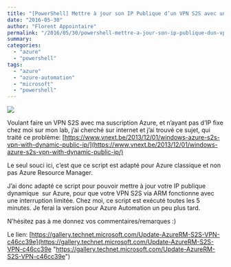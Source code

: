 ```yaml
---
title: "[PowerShell] Mettre à jour son IP Publique d’un VPN S2S avec une IP dynamique"
date: "2016-05-30"
author: "Florent Appointaire"
permalink: "/2016/05/30/powershell-mettre-a-jour-son-ip-publique-dun-vpn-s2s-avec-une-ip-dynamique/"
summary: 
categories: 
  - "azure"
  - "powershell"
tags: 
  - "azure"
  - "azure-automation"
  - "microsoft"
  - "powershell"
---
```


[![](https://cloudyjourney.fr/wp-content/uploads/2018/01/PowerShell.png)](https://cloudyjourney.fr/wp-content/uploads/2018/01/PowerShell.png)

Voulant faire un VPN S2S avec ma suscription Azure, et n’ayant pas d’IP fixe chez moi sur mon lab, j’ai cherché sur internet et j’ai trouvé ce sujet, qui traité ce problème: [https://www.vnext.be/2013/12/01/windows-azure-s2s-vpn-with-dynamic-public-ip/](https://www.vnext.be/2013/12/01/windows-azure-s2s-vpn-with-dynamic-public-ip/)

Le seul souci ici, c’est que ce script est adapté pour Azure classique et non pas Azure Resource Manager.

J’ai donc adapté ce script pour pouvoir mettre à jour votre IP publique dynamique  sur Azure, pour que votre VPN S2S via ARM fonctionne avec une interruption limitée. Chez moi, ce script est exécuté toutes les 5 minutes. Je ferai la version pour Azure Automation un peu plus tard.

N’hésitez pas à me donnez vos commentaires/remarques :)

Le lien: [https://gallery.technet.microsoft.com/Update-AzureRM-S2S-VPN-c46cc39e](https://gallery.technet.microsoft.com/Update-AzureRM-S2S-VPN-c46cc39e "https://gallery.technet.microsoft.com/Update-AzureRM-S2S-VPN-c46cc39e")